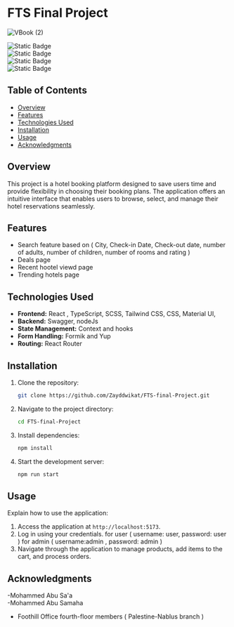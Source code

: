 # FTS Final Project


![VBook (2)](https://github.com/user-attachments/assets/ed2ebb32-a096-4cfa-878f-dee72685384d)


![Static Badge](https://img.shields.io/badge/React-61dbfb?style=for-the-badge&logo=react&logoColor=61dbfb&labelColor=black)    
![Static Badge](https://img.shields.io/badge/typescript-%233178C6?style=for-the-badge&logo=typescript&logoColor=%233178C6&labelColor=black)          
![Static Badge](https://img.shields.io/badge/JS-yellow?style=for-the-badge&logo=javascript&logoColor=yellow&labelColor=black)             
![Static Badge](https://img.shields.io/badge/NodeJs-%235FA04E?style=for-the-badge&logo=nodedotjs&logoColor=5FA04E&labelColor=black)           



## Table of Contents
- [Overview](#overview)
- [Features](#features)
- [Technologies Used](#technologies-used)
- [Installation](#installation)
- [Usage](#usage)
- [Acknowledgments](#acknowledgments)

## Overview
This project is a hotel booking platform designed to save users time and provide flexibility in choosing their booking plans. The application offers an intuitive interface that enables users to browse, select, and manage their hotel reservations seamlessly.
## Features
- Search feature based on ( City, Check-in Date, Check-out date, number of adults, number of children, number of rooms and rating )
- Deals page 
- Recent hootel viewd page
- Trending hotels page

## Technologies Used
- **Frontend:** React , TypeScript, SCSS, Tailwind CSS, CSS, Material UI,  
- **Backend:** Swagger, nodeJs
- **State Management:** Context and hooks
- **Form Handling:** Formik and Yup
- **Routing:** React Router

## Installation
1. Clone the repository:
   ```bash
   git clone https://github.com/Zayddwikat/FTS-final-Project.git
   ```
2. Navigate to the project directory:
   ```bash
   cd FTS-final-Project
   ```
3. Install dependencies:
   ```bash
   npm install
   ```
4. Start the development server:
   ```bash
   npm run start
   ```

## Usage
Explain how to use the application:
1. Access the application at `http://localhost:5173`.
2. Log in using your credentials. for user ( username: user, password: user ) for admin ( username:admin , password: admin ) 
3. Navigate through the application to manage products, add items to the cart, and process orders.

## Acknowledgments
-Mohammed Abu Sa'a  
-Mohammed Abu Samaha 

- Foothill Office fourth-floor members ( Palestine-Nablus branch )

